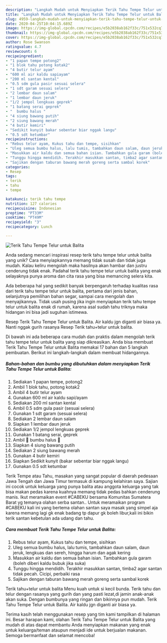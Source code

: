 ```yaml
---
description: "Langkah Mudah untuk Menyiapkan Terik Tahu Tempe Telur untuk Balita, Enak"
title: "Langkah Mudah untuk Menyiapkan Terik Tahu Tempe Telur untuk Balita, Enak"
slug: 4959-langkah-mudah-untuk-menyiapkan-terik-tahu-tempe-telur-untuk-balita-enak
date: 2020-04-25T10:04:15.689Z
image: https://img-global.cpcdn.com/recipes/e5b2038ab162f33c/751x532cq70/terik-tahu-tempe-telur-untuk-balita-foto-resep-utama.jpg
thumbnail: https://img-global.cpcdn.com/recipes/e5b2038ab162f33c/751x532cq70/terik-tahu-tempe-telur-untuk-balita-foto-resep-utama.jpg
cover: https://img-global.cpcdn.com/recipes/e5b2038ab162f33c/751x532cq70/terik-tahu-tempe-telur-untuk-balita-foto-resep-utama.jpg
author: Rose Swanson
ratingvalue: 4.7
reviewcount: 6
recipeingredient:
- "1 papan tempe potong2"
- "1 blok tahu potong kotak2"
- "4 butir telur ayam"
- "600 ml air kaldu sapiayam"
- "200 ml santan kental"
- "0.5 sdm gula pasir sesuai selera"
- "1 sdt garam sesuai selera"
- "2 lembar daun salam"
- "1 lembar daun jeruk"
- "1/2 jempol lengkuas geprek"
- "1 batang serai geprek"
- "  bumbu halus "
- "4 siung bawang putih"
- "2 siung bawang merah"
- "4 butir kemiri"
- "Sedikit kunyit bakar sebentar biar nggak langu"
- "0.5 sdt ketumbar"
recipeinstructions:
- "Rebus telur ayam, Kukus tahu dan tempe, sisihkan"
- "Uleg semua bumbu halus, lalu tumis, tambahkan daun salam, daun jeruk, lengkuas dan sereh, hingga harum dan agak kering"
- "Masukkan air kaldu dan semua bahan isian. Tambahkan gula garam (boleh diberi kaldu bubuk jika suka)"
- "Tunggu hingga mendidih. Terakhir masukkan santan, timba2 agar santan tidak pecah. Cicipi, perbaiki rasa"
- "Sajikan dengan taburan bawang merah goreng serta sambal korek"
categories:
- Resep
tags:
- terik
- tahu
- tempe

katakunci: terik tahu tempe 
nutrition: 127 calories
recipecuisine: Indonesian
preptime: "PT33M"
cooktime: "PT49M"
recipeyield: "3"
recipecategory: Lunch

---
```



![Terik Tahu Tempe Telur untuk Balita](https://img-global.cpcdn.com/recipes/e5b2038ab162f33c/751x532cq70/terik-tahu-tempe-telur-untuk-balita-foto-resep-utama.jpg)

Anda sedang mencari inspirasi resep terik tahu tempe telur untuk balita yang unik? Cara menyiapkannya memang tidak susah dan tidak juga mudah. Kalau keliru mengolah maka hasilnya akan hambar dan justru cenderung tidak enak. Padahal terik tahu tempe telur untuk balita yang enak selayaknya punya aroma dan cita rasa yang bisa memancing selera kita.

Ada beberapa hal yang sedikit banyak berpengaruh terhadap kualitas rasa dari terik tahu tempe telur untuk balita, pertama dari jenis bahan, selanjutnya pemilihan bahan segar, sampai cara mengolah dan menyajikannya. Tidak usah pusing jika ingin menyiapkan terik tahu tempe telur untuk balita enak di rumah, karena asal sudah tahu triknya maka hidangan ini bisa jadi suguhan istimewa.

Resep Terik Tahu Tempe Telur untuk Balita. Air kaldu jgn diganti air biasa ya. Nanti nggak gurih rasanya Resep Terik tahu+telur untuk balita.


Di bawah ini ada beberapa cara mudah dan praktis dalam mengolah terik tahu tempe telur untuk balita yang siap dikreasikan. Anda bisa membuat Terik Tahu Tempe Telur untuk Balita memakai 17 bahan dan 5 langkah pembuatan. Berikut ini langkah-langkah dalam membuat hidangannya.

<!--inarticleads1-->

##### Bahan-bahan dan bumbu yang dibutuhkan dalam menyiapkan Terik Tahu Tempe Telur untuk Balita:

1. Sediakan 1 papan tempe, potong2
1. Ambil 1 blok tahu, potong kotak2
1. Ambil 4 butir telur ayam
1. Gunakan 600 ml air kaldu sapi/ayam
1. Sediakan 200 ml santan kental
1. Ambil 0.5 sdm gula pasir (sesuai selera)
1. Gunakan 1 sdt garam (sesuai selera)
1. Sediakan 2 lembar daun salam
1. Siapkan 1 lembar daun jeruk
1. Sediakan 1/2 jempol lengkuas geprek
1. Gunakan 1 batang serai, geprek
1. Ambil  🌸 bumbu halus 🌸
1. Siapkan 4 siung bawang putih
1. Sediakan 2 siung bawang merah
1. Gunakan 4 butir kemiri
1. Siapkan Sedikit kunyit (bakar sebentar biar nggak langu)
1. Gunakan 0.5 sdt ketumbar


Terik Tempe atau Tahu, masakan yang sangat popular di daerah pedesaan Jawa Tengah dan Jawa Timur termasuk di kampung kelahiran saya. Sajian ini cocok untuk keluarga yang punya balita atau anggota keluarga yang tak bisa makan pedas karena kuahnya memang tidak pedas bahkan cenderung manis. Ikut meramaikan event #CABEKU bersama Komunitas Sumatera Barat yg temanya olahan serba santan.. Untuk meramaikan program #CABEKU kali ini yang bertema olahan santan saya masak yang simpel aja karena memang lagi gk enak badang tp dapur gk boleh libur,kali ini bikin terik santan kebetulan ada udang dan tahu. 

<!--inarticleads2-->

##### Cara membuat Terik Tahu Tempe Telur untuk Balita:

1. Rebus telur ayam, Kukus tahu dan tempe, sisihkan
1. Uleg semua bumbu halus, lalu tumis, tambahkan daun salam, daun jeruk, lengkuas dan sereh, hingga harum dan agak kering
1. Masukkan air kaldu dan semua bahan isian. Tambahkan gula garam (boleh diberi kaldu bubuk jika suka)
1. Tunggu hingga mendidih. Terakhir masukkan santan, timba2 agar santan tidak pecah. Cicipi, perbaiki rasa
1. Sajikan dengan taburan bawang merah goreng serta sambal korek


Terik tahu+telur untuk balita Menu kuah untuk si kecil bunda. Terik tahu dan telur dengan rasanya yang gurih dan yang pasti lezat,di jamin anak-anak akan suka. Dengan bumbunya yang ringan dan bikinnya pun mudah. Terik Tahu Tempe Telur untuk Balita. Air kaldu jgn diganti air biasa ya. 

Terima kasih telah menggunakan resep yang tim kami tampilkan di halaman ini. Besar harapan kami, olahan Terik Tahu Tempe Telur untuk Balita yang mudah di atas dapat membantu Anda menyiapkan makanan yang enak untuk keluarga/teman ataupun menjadi ide untuk berjualan makanan. Semoga bermanfaat dan selamat mencoba!
